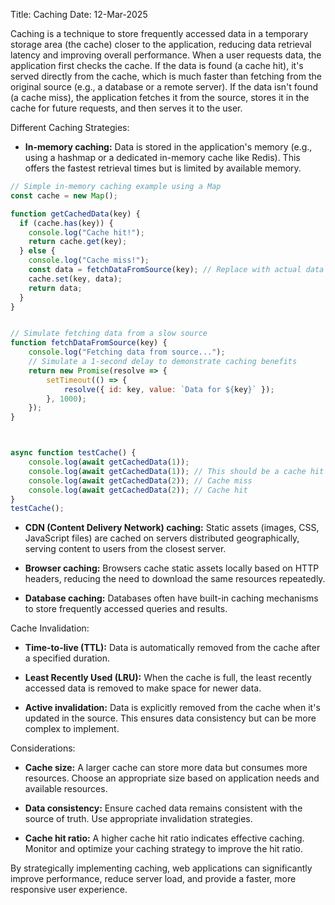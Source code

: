 Title: Caching
Date: 12-Mar-2025

Caching is a technique to store frequently accessed data in a temporary storage area (the cache) closer to the application, reducing data retrieval latency and improving overall performance. When a user requests data, the application first checks the cache. If the data is found (a cache hit), it's served directly from the cache, which is much faster than fetching from the original source (e.g., a database or a remote server). If the data isn't found (a cache miss), the application fetches it from the source, stores it in the cache for future requests, and then serves it to the user.

Different Caching Strategies:

* **In-memory caching:** Data is stored in the application's memory (e.g., using a hashmap or a dedicated in-memory cache like Redis). This offers the fastest retrieval times but is limited by available memory.

```javascript
// Simple in-memory caching example using a Map
const cache = new Map();

function getCachedData(key) {
  if (cache.has(key)) {
    console.log("Cache hit!");
    return cache.get(key);
  } else {
    console.log("Cache miss!");
    const data = fetchDataFromSource(key); // Replace with actual data fetching logic
    cache.set(key, data);
    return data;
  }
}


// Simulate fetching data from a slow source
function fetchDataFromSource(key) {
    console.log("Fetching data from source...");
    // Simulate a 1-second delay to demonstrate caching benefits
    return new Promise(resolve => {
        setTimeout(() => {
            resolve({ id: key, value: `Data for ${key}` });
        }, 1000);
    });
}



async function testCache() {
    console.log(await getCachedData(1));
    console.log(await getCachedData(1)); // This should be a cache hit
    console.log(await getCachedData(2)); // Cache miss
    console.log(await getCachedData(2)); // Cache hit
}
testCache();


```

* **CDN (Content Delivery Network) caching:** Static assets (images, CSS, JavaScript files) are cached on servers distributed geographically, serving content to users from the closest server.

* **Browser caching:** Browsers cache static assets locally based on HTTP headers, reducing the need to download the same resources repeatedly.

* **Database caching:** Databases often have built-in caching mechanisms to store frequently accessed queries and results.

Cache Invalidation:

* **Time-to-live (TTL):** Data is automatically removed from the cache after a specified duration.

* **Least Recently Used (LRU):**  When the cache is full, the least recently accessed data is removed to make space for newer data.

* **Active invalidation:** Data is explicitly removed from the cache when it's updated in the source.  This ensures data consistency but can be more complex to implement.

Considerations:

* **Cache size:** A larger cache can store more data but consumes more resources. Choose an appropriate size based on application needs and available resources.

* **Data consistency:**  Ensure cached data remains consistent with the source of truth.  Use appropriate invalidation strategies.

* **Cache hit ratio:**  A higher cache hit ratio indicates effective caching. Monitor and optimize your caching strategy to improve the hit ratio.


By strategically implementing caching, web applications can significantly improve performance, reduce server load, and provide a faster, more responsive user experience.
